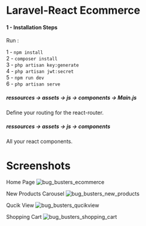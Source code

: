 
# Laravel-React Ecommerce

#### 1 - Installation Steps

Run :   

1 - ```npm install```     
2 - ```composer install```   
3 - ```php artisan key:generate```    
4 - ```php artisan jwt:secret```    
5 - ```npm run dev```   
6 - ```php artisan serve```     

##### ressources -> assets -> js -> components -> Main.js   
Define your routing for the react-router.

##### ressources -> assets -> js -> components 
All your react components. 


# Screenshots

Home Page
![bug_busters_ecommerce](https://user-images.githubusercontent.com/7647487/94091192-f0731c00-fe17-11ea-8d7e-27910c764e7a.png)

New Products Carousel
![bug_busters_new_products](https://user-images.githubusercontent.com/7647487/94094766-9fb3f100-fe20-11ea-90d2-80ad9cdf28b7.png)

Qucik View
![bug_busters_qucikview](https://user-images.githubusercontent.com/7647487/94095009-1ea92980-fe21-11ea-8d19-e1c1342311d9.png)

Shopping Cart
![bug_busters_shopping_cart](https://user-images.githubusercontent.com/7647487/94095133-5adc8a00-fe21-11ea-979c-d8175046535b.png)




